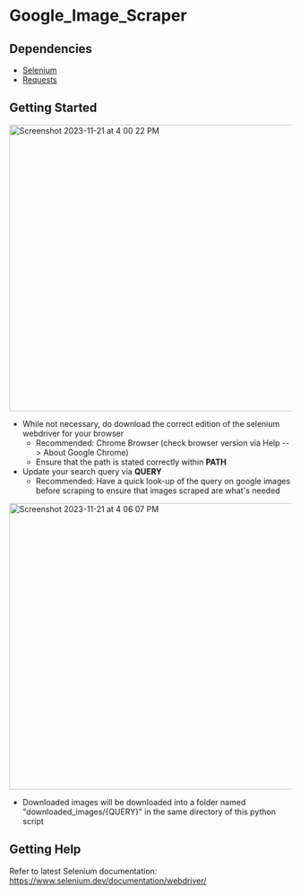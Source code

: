 # Google_Image_Scraper

## Dependencies
- [Selenium](https://selenium-python.readthedocs.io/installation.html)
- [Requests](https://pypi.org/project/requests/)

## Getting Started

<img width="511" alt="Screenshot 2023-11-21 at 4 00 22 PM" src="https://github.com/yeo-menghan/Google_Image_Scraper/assets/58645481/2e68202b-dffe-4d7a-b5ea-357e2832b73a">

- While not necessary, do download the correct edition of the selenium webdriver for your browser
  - Recommended: Chrome Browser (check browser version via Help --> About Google Chrome)
  - Ensure that the path is stated correctly within **PATH**
- Update your search query via **QUERY**
  - Recommended: Have a quick look-up of the query on google images before scraping to ensure that images scraped are what's needed
 
<img width="511" alt="Screenshot 2023-11-21 at 4 06 07 PM" src="https://github.com/yeo-menghan/Google_Image_Scraper/assets/58645481/5d743a1b-9533-4d9e-b645-3b06b8a324e7">

- Downloaded images will be downloaded into a folder named "downloaded_images/{QUERY}" in the same directory of this python script

## Getting Help
Refer to latest Selenium documentation: https://www.selenium.dev/documentation/webdriver/ 

